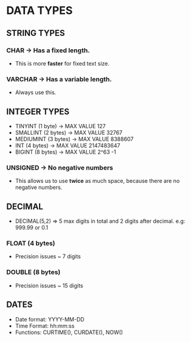 # DATA TYPES

## STRING TYPES
### CHAR -> Has a fixed length.
- This is more **faster** for fixed text size.
### VARCHAR -> Has a variable length.
- Always use this.

## INTEGER TYPES
- TINYINT (1 byte) -> MAX VALUE 127
- SMALLINT (2 bytes) -> MAX VALUE 32767
- MEDIUMINT (3 bytes) -> MAX VALUE 8388607
- INT (4 bytes) -> MAX VALUE 2147483647
- BIGINT (8 bytes) -> MAX VALUE 2^63 -1

### UNSIGNED -> No negative numbers
- This allows us to use **twice** as much space,
because there are no negative numbers.

## DECIMAL
- DECIMAL(5,2) => 5 max digits in total and 2 digits after decimal. e.g: 999.99 or 0.1

### FLOAT (4 bytes)
- Precision issues ~ 7 digits

### DOUBLE (8 bytes)
- Precision issues ~ 15 digits

## DATES
- Date format: YYYY-MM-DD
- Time Format: hh:mm:ss
- Functions: CURTIME(), CURDATE(), NOW()
